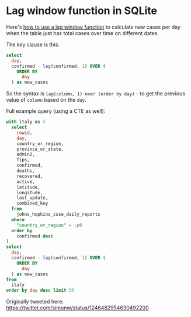 # Lag window function in SQLite

Here's [how to use a lag window function](https://covid-19.datasettes.com/covid?sql=with+italy+as+%28%0D%0A++select%0D%0A++++rowid%2C%0D%0A++++day%2C%0D%0A++++country_or_region%2C%0D%0A++++province_or_state%2C%0D%0A++++admin2%2C%0D%0A++++fips%2C%0D%0A++++confirmed%2C%0D%0A++++deaths%2C%0D%0A++++recovered%2C%0D%0A++++active%2C%0D%0A++++latitude%2C%0D%0A++++longitude%2C%0D%0A++++last_update%2C%0D%0A++++combined_key%0D%0A++from%0D%0A++++johns_hopkins_csse_daily_reports%0D%0A++where%0D%0A++++%22country_or_region%22+%3D+%3Ap0%0D%0A++order+by%0D%0A++++confirmed+desc%0D%0A%29%0D%0Aselect%0D%0A++day%2C%0D%0A++confirmed+-+lag%28confirmed%2C+1%29+OVER+%28%0D%0A++++ORDER+BY%0D%0A++++++day%0D%0A++%29+as+new_cases%0D%0Afrom%0D%0A++italy%0D%0Aorder+by+day+desc+limit+50&p0=Italy#g.mark=bar&g.x_column=day&g.x_type=ordinal&g.y_column=new_cases&g.y_type=quantitative) to calculate new cases per day when the table just has total cases over time on different dates.

The key clause is this:
```sql
select
  day,
  confirmed - lag(confirmed, 1) OVER (
    ORDER BY
      day
  ) as new_cases
```

So the syntax is `lag(column, 1) over (order by day)` - to get the previous value of `column` based on the `day`.

Full example query (using a CTE as well):

```sql
with italy as (
  select
    rowid,
    day,
    country_or_region,
    province_or_state,
    admin2,
    fips,
    confirmed,
    deaths,
    recovered,
    active,
    latitude,
    longitude,
    last_update,
    combined_key
  from
    johns_hopkins_csse_daily_reports
  where
    "country_or_region" = :p0
  order by
    confirmed desc
)
select
  day,
  confirmed - lag(confirmed, 1) OVER (
    ORDER BY
      day
  ) as new_cases
from
  italy
order by day desc limit 50
```

Originally tweeted here: https://twitter.com/simonw/status/1246482954630492200
